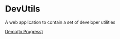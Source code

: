 # DevUtils
A web application to contain a set of developer utilities 

[Demo(In Progress)](http://devutils.us-east-2.elasticbeanstalk.com)
